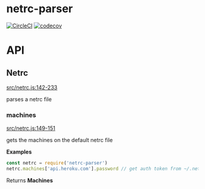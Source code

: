 # netrc-parser

[![CircleCI](https://circleci.com/gh/dickeyxxx/node-netrc-parser.svg?style=svg)](https://circleci.com/gh/dickeyxxx/node-netrc-parser)
[![codecov](https://codecov.io/gh/dickeyxxx/node-netrc-parser/branch/master/graph/badge.svg)](https://codecov.io/gh/dickeyxxx/node-netrc-parser)

# API

<!-- Generated by documentation.js. Update this documentation by updating the source code. -->

## Netrc

[src/netrc.js:142-233](https://github.com/dickeyxxx/node-netrc-parser/blob/3a8abf59b1495090e3702b0551b83c9c57d30bdb/src/netrc.js#L142-L233 "Source code on GitHub")

parses a netrc file

### machines

[src/netrc.js:149-151](https://github.com/dickeyxxx/node-netrc-parser/blob/3a8abf59b1495090e3702b0551b83c9c57d30bdb/src/netrc.js#L149-L151 "Source code on GitHub")

gets the machines on the default netrc file

**Examples**

```javascript
const netrc = require('netrc-parser')
netrc.machines['api.heroku.com'].password // get auth token from ~/.netrc
```

Returns **Machines** 
